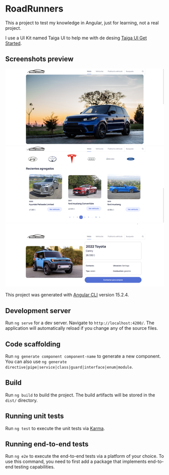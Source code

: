 # RoadRunners

This a project to test my knowledge in Angular, just for learning, not a real project.

I use a UI Kit named Taiga UI to help me with de desing [Taiga UI Get Started](https://taiga-ui.dev/getting-started).

## Screenshots preview

![Preview del Home Screen](src/assets/previews/RR-preview.png)
![Preview del Home Screen](src/assets/previews/RR-preview1.png)
![Preview Detalles del Vehiculo](src/assets/previews/RR-preview3.png)

This project was generated with [Angular CLI](https://github.com/angular/angular-cli) version 15.2.4.

## Development server

Run `ng serve` for a dev server. Navigate to `http://localhost:4200/`. The application will automatically reload if you change any of the source files.

## Code scaffolding

Run `ng generate component component-name` to generate a new component. You can also use `ng generate directive|pipe|service|class|guard|interface|enum|module`.

## Build

Run `ng build` to build the project. The build artifacts will be stored in the `dist/` directory.

## Running unit tests

Run `ng test` to execute the unit tests via [Karma](https://karma-runner.github.io).

## Running end-to-end tests

Run `ng e2e` to execute the end-to-end tests via a platform of your choice. To use this command, you need to first add a package that implements end-to-end testing capabilities.

